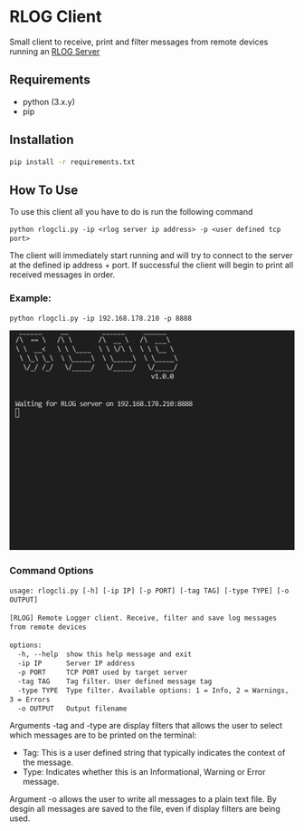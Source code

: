 # RLOG Client

Small client to receive, print and filter messages from remote devices running an [RLOG Server](https://github.com/eduardodsp/rlog)

## Requirements

- python (3.x.y)
- pip

## Installation
```bash
pip install -r requirements.txt
```

## How To Use
To use this client all you have to do is run the following command
```
python rlogcli.py -ip <rlog server ip address> -p <user defined tcp port>
```
The client will immediately start running and will try to connect to the server at the defined
ip address + port. If successful the client will begin to print all received messages in order.

### Example:
```
python rlogcli.py -ip 192.168.178.210 -p 8888
```
[![gif with examples][example-link]][example-link]

### Command Options
```
usage: rlogcli.py [-h] [-ip IP] [-p PORT] [-tag TAG] [-type TYPE] [-o OUTPUT]        

[RLOG] Remote Logger client. Receive, filter and save log messages from remote devices

options:
  -h, --help  show this help message and exit
  -ip IP      Server IP address
  -p PORT     TCP PORT used by target server
  -tag TAG    Tag filter. User defined message tag
  -type TYPE  Type filter. Available options: 1 = Info, 2 = Warnings, 3 = Errors      
  -o OUTPUT   Output filename
```
Arguments -tag and -type are display filters that allows the user to select which messages are to be printed on the terminal: 
- Tag: This is a user defined string that typically indicates the context of the message.
- Type: Indicates whether this is an Informational, Warning or Error message.

Argument -o allows the user to write all messages to a plain text file. By desgin all messages are saved to the file, even if display filters are being used. 

[example-link]:   https://github.com/eduardodsp/rlogcli/blob/main/example.gif